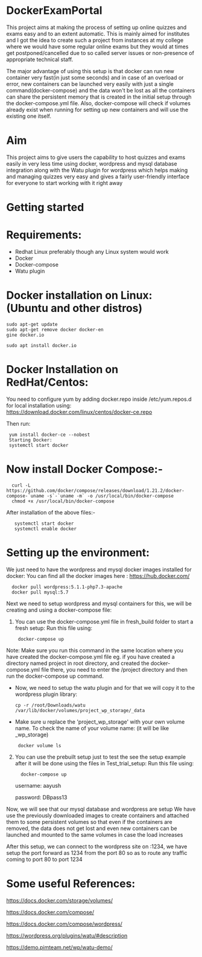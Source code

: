 # DockerExamPortal
This project aims at making the process of setting up online quizzes and exams easy and to an extent automatic. This is mainly aimed for institutes and I got the idea to create such a project from instances at my college where we would have some regular online exams but they would at times get postponed/cancelled due to so called server issues or non-presence of appropriate technical staff.

The major advantage of using this setup is that docker can run new container very fast(in just some seconds) and in case of an overload or error, new containers can be launched very easily with just a single command(docker-compose) and the data won't be lost as all the containers can share the persistent memory that is created in the initial setup through the docker-compose.yml file. Also, docker-compose will check if volumes already exist when running for setting up new containers and will use the existing one itself.

# Aim
This project aims to give users the capability to host quizzes and exams easily in very less time using docker, wordpress and mysql database integration along with the Watu plugin for wordpress which helps making and managing quizzes very easy and gives a fairly user-friendly interface for everyone to start working with it right away

# Getting started

# Requirements:
 - Redhat Linux preferably though any Linux system would work
 - Docker
 - Docker-compose
 - Watu plugin
 
# Docker installation on Linux: (Ubuntu and other distros)

    sudo apt-get update
    sudo apt-get remove docker docker-en
    gine docker.io

    sudo apt install docker.io

# Docker Installation on RedHat/Centos:

You need to configure yum by adding docker.repo inside
      /etc/yum.repos.d
for local installation using: https://download.docker.com/linux/centos/docker-ce.repo  

Then run:

     yum install docker-ce --nobest
     Starting Docker:
     systemctl start docker
# Now install Docker Compose:-

      curl -L https://github.com/docker/compose/releases/download/1.21.2/docker-compose-`uname -s`-`uname -m` -o /usr/local/bin/docker-compose
      chmod +x /usr/local/bin/docker-compose

After installation of the above files:-
       
       systemctl start docker
       systemctl enable docker


# Setting up the environment:
We just need to have the wordpress and mysql docker images installed for docker:
You can find all the docker images here : https://hub.docker.com/

      docker pull wordpress:5.1.1-php7.3-apache
      docker pull mysql:5.7
   
   
Next we need to setup wordpress and mysql containers
for this, we will be creating and using a docker-compose file:
 1. You can use the docker-compose.yml file in fresh_build folder to start a fresh setup:
     Run this file using:
    
         docker-compose up
    
   Note: Make sure you run this command in the same location where you have created the docker-compose.yml file
   eg. if you have created a directory named project in root directory, and created the docker-compose.yml file there, you need to enter        the /project directory and then run the docker-compose up command.
   
   - Now, we need to setup the watu plugin and for that we will copy it to the wordpress plugin library:
       
         cp -r /root/Downloads/watu  /var/lib/docker/volumes/project_wp_storage/_data
     
   - Make sure u replace the 'project_wp_storage' with your own volume name.
     To check the name of your volume name: (it will be like <something>_wp_storage)
      
          docker volume ls
       
2. You can use the prebuilt setup just to test the see the setup example after it will be done using the files in Test_trial_setup:
     Run this file using:
    
         docker-compose up
     
     username: aayush
     
     password: DBpass13

Now, we will see that our mysql database and wordpress are setup
We have use the previously downloaded images to create containers and attached them to some persistent volumes so that even if the containers are removed, the data does not get lost and even new containers can be launched and mounted to the same volumes in case the load increases

After this setup, we can connect to the wordpress site on <host ip>:1234, we have setup the port forward as 1234 from the port 80 so as to route any traffic coming to port 80 to port 1234

# Some useful References:

https://docs.docker.com/storage/volumes/

https://docs.docker.com/compose/

https://docs.docker.com/compose/wordpress/

https://wordpress.org/plugins/watu/#description

https://demo.pimteam.net/wp/watu-demo/
